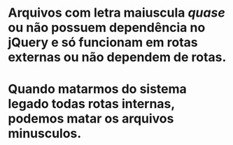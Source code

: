 # Arquivos com letra maiuscula *quase* ou não possuem dependência no jQuery e só funcionam em rotas externas ou não dependem de rotas.
# Quando matarmos do sistema legado todas rotas internas, podemos matar os arquivos minusculos.
